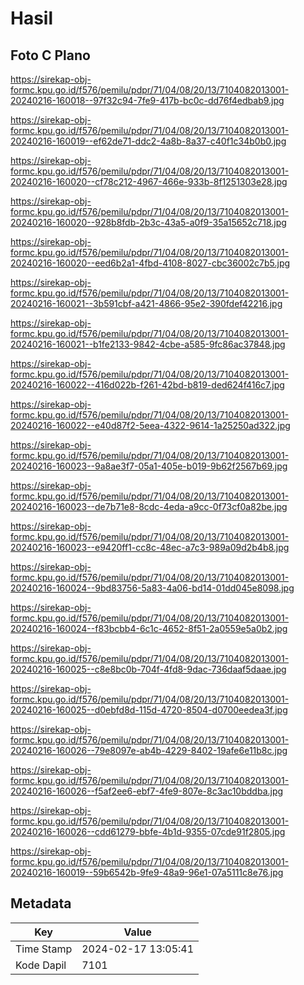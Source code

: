 # Hasil

## Foto C Plano

https://sirekap-obj-formc.kpu.go.id/f576/pemilu/pdpr/71/04/08/20/13/7104082013001-20240216-160018--97f32c94-7fe9-417b-bc0c-dd76f4edbab9.jpg

https://sirekap-obj-formc.kpu.go.id/f576/pemilu/pdpr/71/04/08/20/13/7104082013001-20240216-160019--ef62de71-ddc2-4a8b-8a37-c40f1c34b0b0.jpg

https://sirekap-obj-formc.kpu.go.id/f576/pemilu/pdpr/71/04/08/20/13/7104082013001-20240216-160020--cf78c212-4967-466e-933b-8f1251303e28.jpg

https://sirekap-obj-formc.kpu.go.id/f576/pemilu/pdpr/71/04/08/20/13/7104082013001-20240216-160020--928b8fdb-2b3c-43a5-a0f9-35a15652c718.jpg

https://sirekap-obj-formc.kpu.go.id/f576/pemilu/pdpr/71/04/08/20/13/7104082013001-20240216-160020--eed6b2a1-4fbd-4108-8027-cbc36002c7b5.jpg

https://sirekap-obj-formc.kpu.go.id/f576/pemilu/pdpr/71/04/08/20/13/7104082013001-20240216-160021--3b591cbf-a421-4866-95e2-390fdef42216.jpg

https://sirekap-obj-formc.kpu.go.id/f576/pemilu/pdpr/71/04/08/20/13/7104082013001-20240216-160021--b1fe2133-9842-4cbe-a585-9fc86ac37848.jpg

https://sirekap-obj-formc.kpu.go.id/f576/pemilu/pdpr/71/04/08/20/13/7104082013001-20240216-160022--416d022b-f261-42bd-b819-ded624f416c7.jpg

https://sirekap-obj-formc.kpu.go.id/f576/pemilu/pdpr/71/04/08/20/13/7104082013001-20240216-160022--e40d87f2-5eea-4322-9614-1a25250ad322.jpg

https://sirekap-obj-formc.kpu.go.id/f576/pemilu/pdpr/71/04/08/20/13/7104082013001-20240216-160023--9a8ae3f7-05a1-405e-b019-9b62f2567b69.jpg

https://sirekap-obj-formc.kpu.go.id/f576/pemilu/pdpr/71/04/08/20/13/7104082013001-20240216-160023--de7b71e8-8cdc-4eda-a9cc-0f73cf0a82be.jpg

https://sirekap-obj-formc.kpu.go.id/f576/pemilu/pdpr/71/04/08/20/13/7104082013001-20240216-160023--e9420ff1-cc8c-48ec-a7c3-989a09d2b4b8.jpg

https://sirekap-obj-formc.kpu.go.id/f576/pemilu/pdpr/71/04/08/20/13/7104082013001-20240216-160024--9bd83756-5a83-4a06-bd14-01dd045e8098.jpg

https://sirekap-obj-formc.kpu.go.id/f576/pemilu/pdpr/71/04/08/20/13/7104082013001-20240216-160024--f83bcbb4-6c1c-4652-8f51-2a0559e5a0b2.jpg

https://sirekap-obj-formc.kpu.go.id/f576/pemilu/pdpr/71/04/08/20/13/7104082013001-20240216-160025--c8e8bc0b-704f-4fd8-9dac-736daaf5daae.jpg

https://sirekap-obj-formc.kpu.go.id/f576/pemilu/pdpr/71/04/08/20/13/7104082013001-20240216-160025--d0ebfd8d-115d-4720-8504-d0700eedea3f.jpg

https://sirekap-obj-formc.kpu.go.id/f576/pemilu/pdpr/71/04/08/20/13/7104082013001-20240216-160026--79e8097e-ab4b-4229-8402-19afe6e11b8c.jpg

https://sirekap-obj-formc.kpu.go.id/f576/pemilu/pdpr/71/04/08/20/13/7104082013001-20240216-160026--f5af2ee6-ebf7-4fe9-807e-8c3ac10bddba.jpg

https://sirekap-obj-formc.kpu.go.id/f576/pemilu/pdpr/71/04/08/20/13/7104082013001-20240216-160026--cdd61279-bbfe-4b1d-9355-07cde91f2805.jpg

https://sirekap-obj-formc.kpu.go.id/f576/pemilu/pdpr/71/04/08/20/13/7104082013001-20240216-160019--59b6542b-9fe9-48a9-96e1-07a5111c8e76.jpg


## Metadata

| Key        | Value               |
| ---------- | ------------------- |
| Time Stamp | 2024-02-17 13:05:41 |
| Kode Dapil | 7101                |



